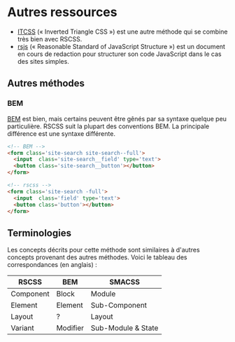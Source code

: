 # Autres ressources

 * [ITCSS](https://speakerdeck.com/dafed/managing-css-projects-with-itcss#49) (« Inverted Triangle CSS ») est une autre méthode qui se combine très bien avec RSCSS.
 * [rsjs](http://ricostacruz.com/rsjs/) (« Reasonable Standard of JavaScript Structure ») est un document en cours de redaction pour structurer son code JavaScript dans le cas des sites simples.

Autres méthodes
---------------

### BEM
[BEM] est bien, mais certains peuvent être gênés par sa syntaxe quelque peu particulière. RSCSS suit la plupart des conventions BEM. La principale différence est une syntaxe différente.

```html
<!-- BEM -->
<form class='site-search site-search--full'>
  <input  class='site-search__field' type='text'>
  <button class='site-search__button'></button>
</form>
```

```html
<!-- rscss -->
<form class='site-search -full'>
  <input  class='field' type='text'>
  <button class='button'></button>
</form>
```

## Terminologies

Les concepts décrits pour cette méthode sont similaires à d'autres concepts provenant des autres méthodes.
Voici le tableau des correspondances (en anglais) :

| RSCSS     | BEM      | SMACSS        |
| ---       | ---      | ---           |
| Component | Block    | Module        |
| Element   | Element  | Sub-Component |
| Layout    | ?        | Layout        |
| Variant   | Modifier | Sub-Module & State |

[BEM]: http://bem.info/
[Smacss]: https://smacss.com/
